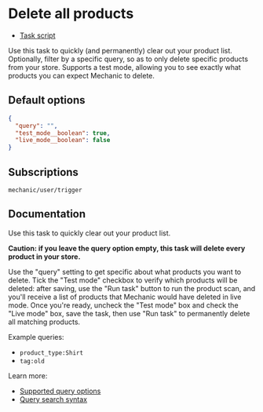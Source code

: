# Delete all products

* [Task script](./script.liquid)

Use this task to quickly (and permanently) clear out your product list. Optionally, filter by a specific query, so as to only delete specific products from your store. Supports a test mode, allowing you to see exactly what products you can expect Mechanic to delete.

## Default options

```json
{
  "query": "",
  "test_mode__boolean": true,
  "live_mode__boolean": false
}
```

## Subscriptions

```liquid
mechanic/user/trigger
```

## Documentation

Use this task to quickly clear out your product list.

**Caution: if you leave the query option empty, this task will delete every product in your store.**

Use the "query" setting to get specific about what products you want to delete. Tick the "Test mode" checkbox to verify which products will be deleted: after saving, use the "Run task" button to run the product scan, and you'll receive a list of products that Mechanic would have deleted in live mode. Once you're ready, uncheck the "Test mode" box and check the "Live mode" box, save the task, then use "Run task" to permanently delete all matching products.

Example queries:

* `product_type:Shirt`
* `tag:old`

Learn more:

* [Supported query options](https://help.shopify.com/en/api/graphql-admin-api/reference/queryroot#products-2019-07)
* [Query search syntax](https://help.shopify.com/api/getting-started/search-syntax)